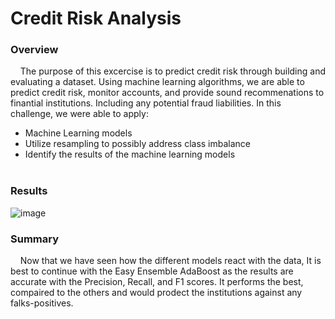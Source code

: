 # Credit Risk Analysis
### Overview <br>
&nbsp;&nbsp;&nbsp;&nbsp;The purpose of this excercise is to predict credit risk through building and evaluating a dataset. Using machine learning algorithms, we are able to predict credit risk, monitor accounts, and provide sound recommenations to finantial institutions. Including any potential fraud liabilities. In this challenge, we were able to apply:<br>
* Machine Learning models<br>
* Utilize resampling to possibly address class imbalance<br>
* Identify the results of the machine learning models<br><br>
### Results<br>

![image](https://user-images.githubusercontent.com/89173945/150702420-279475a7-fec1-4b5c-8be9-7af869b5528f.png)


### Summary <br>
&nbsp;&nbsp;&nbsp;&nbsp;Now that we have seen how the different models react with the data, It is best to continue with the Easy Ensemble AdaBoost as the results are accurate with the Precision, Recall, and F1 scores. It performs the best, compaired to the others and would prodect the institutions against any falks-positives.


 
